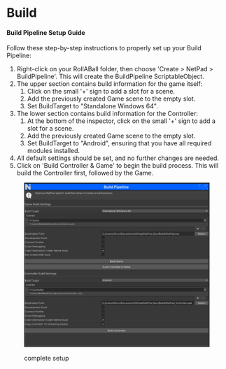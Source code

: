 # Build

#### Build Pipeline Setup Guide

Follow these step-by-step instructions to properly set up your Build Pipeline:

1. Right-click on your RollABall folder, then choose 'Create > NetPad > BuildPipeline'. This will create the BuildPipeline ScriptableObject.
2. The upper section contains build information for the game itself:&#x20;
   1. Click on the small '+' sign to add a slot for a scene.&#x20;
   2. Add the previously created Game scene to the empty slot.&#x20;
   3. Set BuildTarget to "Standalone Windows 64".
3. The lower section contains build information for the Controller:&#x20;
   1. At the bottom of the inspector, click on the small '+' sign to add a slot for a scene.&#x20;
   2. Add the previously created Game scene to the empty slot.&#x20;
   3. Set BuildTarget to "Android", ensuring that you have all required modules installed.
4. All default settings should be set, and no further changes are needed.
5. Click on 'Build Controller & Game' to begin the build process. This will build the Controller first, followed by the Game.



<figure><img src="../../../.gitbook/assets/image (7).png" alt=""><figcaption><p>complete setup</p></figcaption></figure>

